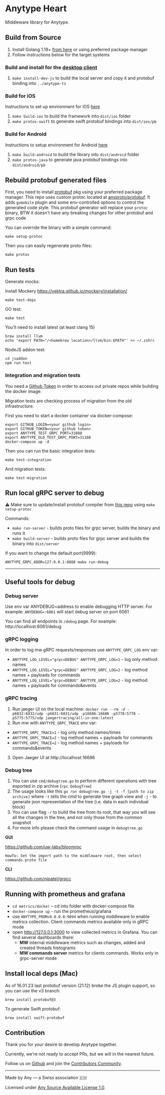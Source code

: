 # Anytype Heart
Middleware library for Anytype.

## Build from Source
1. Install Golang 1.19+ [from here](http://golang.org/dl/) or using preferred package manager
2. Follow instructions below for the target systems

### Build and install for the [desktop client](https://github.com/anyproto/anytype-ts)
1. `make install-dev-js` to build the local server and copy it and protobuf binding into `../anytype-ts`

### Build for iOS
Instructions to set up environment for iOS [here](https://github.com/anyproto/anytype-swift/blob/main/docs/Setup_For_Middleware.md)
1. `make build-ios` to build the framework into `dist/ios` folder
2. `make protos-swift` to generate swift protobuf bindings into `dist/ios/pb`

### Build for Android
Instructions to setup environment for Android [here](https://github.com/anyproto/anytype-kotlin/blob/main/docs/Setup_For_Middleware.md)
1. `make build-android` to build the library into `dist/android` folder
2. `make protos-java` to generate java protobuf bindings into `dist/android/pb`

## Rebuild protobuf generated files
First, you need to install [protobuf](https://github.com/anyproto/anytype-heart#install-local-deps-mac) pkg using your preferred package manager.
This repo uses custom protoc located at [anyproto/protobuf](https://github.com/anyproto/protobuf/tree/master/protoc-gen-gogo). It adds `gomobile` plugin and some env-controlled options to control the generated code style.
This protobuf generator will replace your `protoc` binary, BTW it doesn't have any breaking changes for other protobuf and grpc code

You can override the binary with a simple command:
```
make setup-protoc
```

Then you can easily regenerate proto files:
```
make protos
```

## Run tests
Generate mocks:

Install Mockery https://vektra.github.io/mockery/installation/
```
make test-deps
```

GO test:
```
make test
```
You'll need to install latest (at least clang 15)
```
brew install llvm 
echo 'export PATH="/<homebrew location>/llvm/bin:$PATH"' >> ~/.zshrc 
```

NodeJS addon test:
```
cd jsaddon
npm run test
```

### Integration and migration tests

You need a [Github Token](https://docs.github.com/en/authentication/keeping-your-account-and-data-secure/creating-a-personal-access-token#personal-access-tokens-classic) in order to access out private repos while building the docker image.

Migration tests are checking process of migration from the old infrastructure.

First you need to start a docker container via docker-compose:
```
export GITHUB_LOGIN=<your github login>
export GITHUB_TOKEN=<your github token>
export ANYTYPE_TEST_GRPC_PORT=31088
export ANYTYPE_OLD_TEST_GRPC_PORT=31188
docker-compose up -d
```

Then you can run the basic integration tests:
```
make test-integration
```

And migration tests:
```
make test-migration
```


## Run local gRPC server to debug
⚠️ Make sure to update/install protobuf compiler from [this repo](https://github.com/anyproto/protobuf) using `make setup-protoc`

Commands:
- `make run-server` - builds proto files for grpc server, builds the binary and runs it
- `make build-server` - builds proto files for grpc server and builds the binary into `dist/server`

If you want to change the default port(9999):

`ANYTYPE_GRPC_ADDR=127.0.0.1:8888 make run-debug`

----
## Useful tools for debug

### Debug server
Use env var ANYDEBUG=address to enable debugging HTTP server. For example: `ANYDEBUG=:6061` will start debug server on port 6061

You can find all endpoints in `/debug` page. For example: http://localhost:6061/debug

### gRPC logging
In order to log mw gRPC requests/responses use `ANYTYPE_GRPC_LOG` env var:
- `ANYTYPE_LOG_LEVEL="grpc=DEBUG" ANYTYPE_GRPC_LOG=1` - log only method names   
- `ANYTYPE_LOG_LEVEL="grpc=DEBUG" ANYTYPE_GRPC_LOG=2` - log method names  + payloads for commands
- `ANYTYPE_LOG_LEVEL="grpc=DEBUG" ANYTYPE_GRPC_LOG=2` - log method names  + payloads for commands&events

### gRPC tracing
1. Run jaeger UI on the local machine: 
```docker run --rm -d -p6832:6832/udp -p6831:6831/udp -p16686:16686 -p5778:5778 -p5775:5775/udp jaegertracing/all-in-one:latest```
2. Run mw with `ANYTYPE_GRPC_TRACE` env var:
- `ANYTYPE_GRPC_TRACE=1` - log only method names/times
- `ANYTYPE_GRPC_TRACE=2` - log method names  + payloads for commands
- `ANYTYPE_GRPC_TRACE=2` - log method names  + payloads for commands&events
3. Open Jaeger UI at http://localhost:16686

### Debug tree
1. You can use `cmd/debugtree.go` to perform different operations with tree exported in zip archive (`rpc DebugTree`)
2. The usage looks like this `go run debugtree.go -j -t -f [path to zip archive]` where `-t` tells the cmd to generate tree graph view and `-j` - to generate json representation of the tree (i.e. data in each individual block)
3. You can use flag `-r` to build the tree from its root, that way you will see all the changes in the tree, and not only those from the common snapshot
3. For more info please check the command usage in `debugtree.go`

**GUI**

https://github.com/uw-labs/bloomrpc

`HowTo: Set the import path to the middleware root, then select commands.proto file`

**CLI**

https://github.com/njpatel/grpcc

## Running with prometheus and grafana
- `cd metrics/docker` – cd into folder with docker-compose file
- `docker-compose up` - run the prometheus/grafana
- use `ANYTYPE_PROM=0.0.0.0:9094` when running middleware to enable metrics collection. Client commands metrics available only in gRPC mode
- open http://127.0.0.1:3000 to view collected metrics in Grafana. You can find several dashboards there:
    - **MW** internal middleware metrics such as changes, added and created threads histograms
    - **MW commands server** metrics for clients commands. Works only in grpc-server mode
    
    
## Install local deps (Mac)
As of 16.01.23 last protobuf version (21.12) broke the JS plugin support, so you can use the v3 branch:
```
brew install protobuf@3
```

To generate Swift protobuf:
```
brew install swift-protobuf
```

## Contribution
Thank you for your desire to develop Anytype together. 

Currently, we're not ready to accept PRs, but we will in the nearest future.

Follow us on [Github](https://github.com/anyproto) and join the [Contributors Community](https://github.com/orgs/anyproto/discussions).

---
Made by Any — a Swiss association 🇨🇭

Licensed under [Any Source Available License 1.0](./LICENSE.md).
